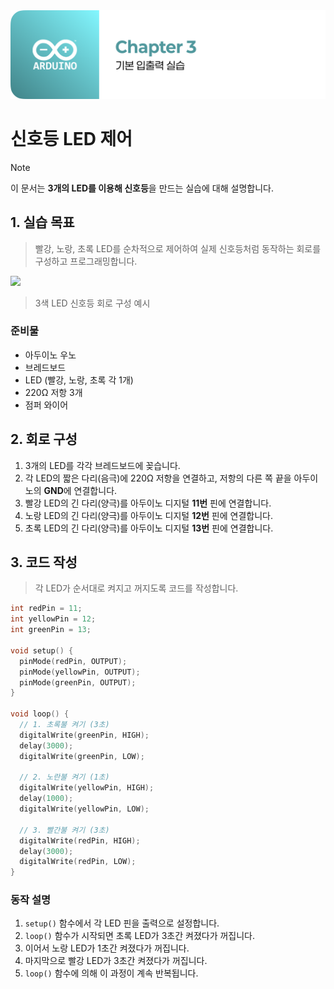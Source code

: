 <img src="./header.png" />

# 신호등 LED 제어

> [!NOTE]
> 이 문서는 **3개의 LED를 이용해 신호등**을 만드는 실습에 대해 설명합니다.

## 1. 실습 목표

> 빨강, 노랑, 초록 LED를 순차적으로 제어하여 실제 신호등처럼 동작하는 회로를 구성하고 프로그래밍합니다.

<img src="./src/traffic_light_circuit.png" />

> 3색 LED 신호등 회로 구성 예시

### 준비물

- 아두이노 우노
- 브레드보드
- LED (빨강, 노랑, 초록 각 1개)
- 220Ω 저항 3개
- 점퍼 와이어

## 2. 회로 구성

1. 3개의 LED를 각각 브레드보드에 꽂습니다.
2. 각 LED의 짧은 다리(음극)에 220Ω 저항을 연결하고, 저항의 다른 쪽 끝을 아두이노의 **GND**에 연결합니다.
3. 빨강 LED의 긴 다리(양극)를 아두이노 디지털 **11번** 핀에 연결합니다.
4. 노랑 LED의 긴 다리(양극)를 아두이노 디지털 **12번** 핀에 연결합니다.
5. 초록 LED의 긴 다리(양극)를 아두이노 디지털 **13번** 핀에 연결합니다.

## 3. 코드 작성

> 각 LED가 순서대로 켜지고 꺼지도록 코드를 작성합니다.

```cpp
int redPin = 11;
int yellowPin = 12;
int greenPin = 13;

void setup() {
  pinMode(redPin, OUTPUT);
  pinMode(yellowPin, OUTPUT);
  pinMode(greenPin, OUTPUT);
}

void loop() {
  // 1. 초록불 켜기 (3초)
  digitalWrite(greenPin, HIGH);
  delay(3000);
  digitalWrite(greenPin, LOW);

  // 2. 노란불 켜기 (1초)
  digitalWrite(yellowPin, HIGH);
  delay(1000);
  digitalWrite(yellowPin, LOW);

  // 3. 빨간불 켜기 (3초)
  digitalWrite(redPin, HIGH);
  delay(3000);
  digitalWrite(redPin, LOW);
}
```

### 동작 설명

1. `setup()` 함수에서 각 LED 핀을 출력으로 설정합니다.
2. `loop()` 함수가 시작되면 초록 LED가 3초간 켜졌다가 꺼집니다.
3. 이어서 노랑 LED가 1초간 켜졌다가 꺼집니다.
4. 마지막으로 빨강 LED가 3초간 켜졌다가 꺼집니다.
5. `loop()` 함수에 의해 이 과정이 계속 반복됩니다.
